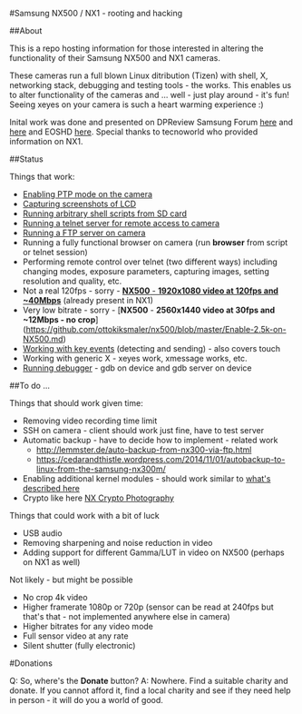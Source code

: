 #Samsung NX500 / NX1 - rooting and hacking

##About

This is a repo hosting information for those interested in altering the functionality of their Samsung NX500 and NX1 cameras.

These cameras run a full blown Linux ditribution (Tizen) with shell, X, networking stack, debugging and testing tools - the works. This enables us to alter functionality of the cameras and ... well - just play around - it's fun! Seeing xeyes on your camera is such a heart warming experience :)

Inital work was done and presented on DPReview Samsung Forum [here](http://www.dpreview.com/forums/thread/3964253) and [here](http://www.dpreview.com/forums/thread/3971805) and EOSHD [here](http://www.eoshd.com/comments/topic/19099-petition-for-samsung-nx1-hack/?do=findComment&comment=134256). Special thanks to tecnoworld who provided information on NX1.

##Status

Things that work:
  - [Enabling PTP mode on the camera](https://github.com/ottokiksmaler/nx500/blob/master/Enable-PTP-on-NX500-NX1.md)
  - [Capturing screenshots of LCD](https://github.com/ottokiksmaler/nx500/blob/master/Enable-Screenshot.md)
  - [Running arbitrary shell scripts from SD card](https://github.com/ottokiksmaler/nx500/blob/master/Running-shell-scripts-from-SD-card.md)
  - [Running a telnet server for remote access to camera](https://github.com/ottokiksmaler/nx500/blob/master/Running-telnet-server-on-camera.md)
  - [Running a FTP server on camera](https://github.com/ottokiksmaler/nx500/blob/master/Running%20FTP%20server%20on%20the%20camera.md)
  - Running a fully functional browser on camera (run **browser** from script or telnet session)
  - Performing remote control over telnet (two different ways) including changing modes, exposure parameters, capturing images, setting resolution and quality, etc.
  - Not a real 120fps - sorry - [**NX500** - **1920x1080 video at 120fps and ~40Mbps**](https://github.com/ottokiksmaler/nx500/blob/master/Enable-1080p-120fps-video-on-NX500.md) (already present in NX1)
  - Very low bitrate - sorry - [**NX500** - **2560x1440 video at 30fps and ~12Mbps - no crop**] (https://github.com/ottokiksmaler/nx500/blob/master/Enable-2.5k-on-NX500.md)
  - [Working with key events](https://github.com/ottokiksmaler/nx500/blob/master/Working-with-key-events.md) (detecting and sending) - also covers touch
  - Working with generic X - xeyes work, xmessage works, etc.
  - [Running debugger](https://github.com/ottokiksmaler/nx500/blob/master/Running-gdb.md) - gdb on device and gdb server on device

##To do ...

Things that should work given time:
  - Removing video recording time limit
  - SSH on camera - client should work just fine, have to test server
  - Automatic backup - have to decide how to implement - related work
    - http://lemmster.de/auto-backup-from-nx300-via-ftp.html
    - https://cedarandthistle.wordpress.com/2014/11/01/autobackup-to-linux-from-the-samsung-nx300m/
  - Enabling additional kernel modules - should work similar to  [what's described here](http://www.lemmster.de/cross-compile-kernel-module-samsung-nx300-ubnut-14.04.html)
  - Crypto like here [NX Crypto Photography](https://sites.google.com/site/nxcryptophotography/)

Things that could work with a bit of luck
  - USB audio
  - Removing sharpening and noise reduction in video
  - Adding support for different Gamma/LUT in video on NX500 (perhaps on NX1 as well)

Not likely - but might be possible
  - No crop 4k video
  - Higher framerate 1080p or 720p (sensor can be read at 240fps but that's that - not implemented anywhere else in camera)
  - Higher bitrates for any video mode
  - Full sensor video at any rate
  - Silent shutter (fully electronic)

#Donations

Q: So, where's the **Donate** button?
A: Nowhere. Find a suitable charity and donate. If you cannot afford it, find a local charity and see if they need help in person - it will do you a world of good.
